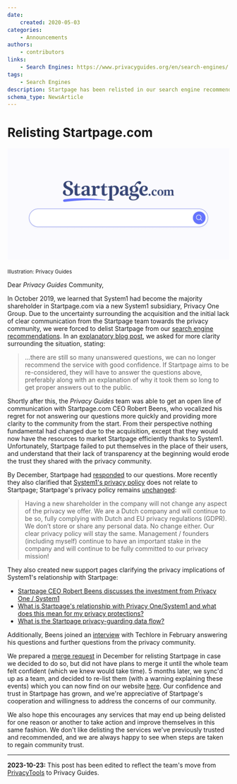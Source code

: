 ```yaml
---
date:
    created: 2020-05-03
categories:
    - Announcements
authors:
    - contributors
links:
    - Search Engines: https://www.privacyguides.org/en/search-engines/
tags:
    - Search Engines
description: Startpage has been relisted in our search engine recommendations following their open communications with the Privacy Guides community.
schema_type: NewsArticle
---
```

# Relisting Startpage.com

!["Relisting Startpage" cover image](../assets/images/relisting-startpage/cover.webp)

<small aria-hidden="true">Illustration: Privacy Guides</small>

Dear *Privacy Guides* Community,

In October 2019, we learned that System1 had become the majority shareholder in Startpage.com via a new System1 subsidiary, Privacy One Group. Due to the uncertainty surrounding the acquisition and the initial lack of clear communication from the Startpage team towards the privacy community, we were forced to delist Startpage from our [search engine recommendations](https://www.privacyguides.org/en/search-engines/).<!-- more --> In an [explanatory blog post](delisting-startpage.md), we asked for more clarity surrounding the situation, stating:

> ...there are still so many unanswered questions, we can no longer recommend the service with good confidence. If Startpage aims to be re-considered, they will have to answer the questions above, preferably along with an explanation of why it took them so long to get proper answers out to the public.

Shortly after this, the *Privacy Guides* team was able to get an open line of communication with Startpage.com CEO Robert Beens, who vocalized his regret for not answering our questions more quickly and providing more clarity to the community from the start. From their perspective nothing fundamental had changed due to the acquisition, except that they would now have the resources to market Startpage efficiently thanks to System1. Unfortunately, Startpage failed to put themselves in the place of their users, and understand that their lack of transparency at the beginning would erode the trust they shared with the privacy community.

By December, Startpage had [responded](https://code.privacyguides.dev/privacyguides/privacytools.io/issues/1562#issue-737) to our questions. More recently they also clarified that [System1's privacy policy](https://web.archive.org/web/20201110100140/https://system1.com/terms/privacy-policy) does not relate to Startpage; Startpage's privacy policy remains [unchanged](https://web.archive.org/web/20201110100140/https://www.startpage.com/en/privacy-policy/):

> Having a new shareholder in the company will not change any aspect of the privacy we offer. We are a Dutch company and will continue to be so, fully complying with Dutch and EU privacy regulations (GDPR). We don’t store or share any personal data. No change either. Our clear privacy policy will stay the same. Management / founders (including myself) continue to have an important stake in the company and will continue to be fully committed to our privacy mission!

They also created new support pages clarifying the privacy implications of System1's relationship with Startpage:

- [Startpage CEO Robert Beens discusses the investment from Privacy One / System1](https://web.archive.org/web/20201110100140/https://support.startpage.com/index.php?/Knowledgebase/Article/View/1277/0/startpage-ceo-robert-beens-discusses-the-investment-from-privacy-one--system1)
- [What is Startpage's relationship with Privacy One/System1 and what does this mean for my privacy protections?](https://web.archive.org/web/20201110100140/https://support.startpage.com/index.php?/Knowledgebase/Article/View/1275/0/what-is-startpages-relationship-with-privacy-onesystem1-and-what-does-this-mean-for-my-privacy-protections)
- [What is the Startpage privacy-guarding data flow?](https://web.archive.org/web/20201110100140/https://support.startpage.com/index.php?/Knowledgebase/Article/View/1276/0/what-is-the-startpage-privacy-guarding-data-flow)

Additionally, Beens joined an [interview](https://invidio.us/watch?v=h-3fW0w2ayg) with Techlore in February answering his questions and further questions from the privacy community.

We prepared a [merge request](https://code.privacyguides.dev/privacyguides/privacytools.io/pulls/1592) in December for relisting Startpage in case we decided to do so, but did not have plans to merge it until the whole team felt confident (which we knew would take time). 5 months later, we sync'd up as a team, and decided to re-list them (with a warning explaining these events) which you can now find on our website [here](https://web.archive.org/web/20201110100140/https://www.privacytools.io/providers/search-engines). Our confidence and trust in Startpage has grown, and we're appreciative of Startpage's cooperation and willingness to address the concerns of our community.

We also hope this encourages any services that may end up being delisted for one reason or another to take action and improve themselves in this same fashion. We don't like delisting the services we've previously trusted and recommended, and we are always happy to see when steps are taken to regain community trust.

---

**2023-10-23:** This post has been edited to reflect the team's move from [PrivacyTools](https://www.privacyguides.org/en/about/privacytools/) to Privacy Guides.
